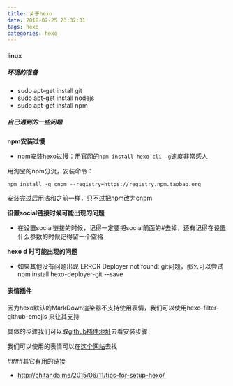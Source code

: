 ```yaml
---
title: 关于hexo
date: 2018-02-25 23:32:31
tags: hexo
categories: hexo
---
```


#### linux

##### 环境的准备

- sudo apt-get install git 
- sudo apt-get install nodejs
- sudo apt-get install npm

##### 自己遇到的一些问题

**npm安装过慢**

- npm安装hexo过慢：用官网的`npm install hexo-cli -g`速度非常感人

用淘宝的npm分流，安装命令：

```
npm install -g cnpm --registry=https://registry.npm.taobao.org
```

安装完过后用法和之前一样，只不过把npm改为cnpm

**设置social链接时候可能出现的问题**

- 在设置social链接的时候，记得一定要把social前面的#去掉，还有记得在设置什么参数的时候记得留一个空格

**hexo d 时可能出现的问题**

- 如果其他没有问题出现 ERROR Deployer not found: git问题，那么可以尝试 npm install hexo-deployer-git --save

#### 表情插件

因为hexo默认的MarkDown渲染器不支持使用表情，我们可以使用hexo-filter-github-emojis 来让其支持

具体的步骤我们可以取[github插件地址](https://github.com/crimx/hexo-filter-github-emojis)去看安装步骤

我们可以使用的表情可以在[这个网站](https://www.webpagefx.com/tools/emoji-cheat-sheet/)去找

####其它有用的链接

- http://chitanda.me/2015/06/11/tips-for-setup-hexo/